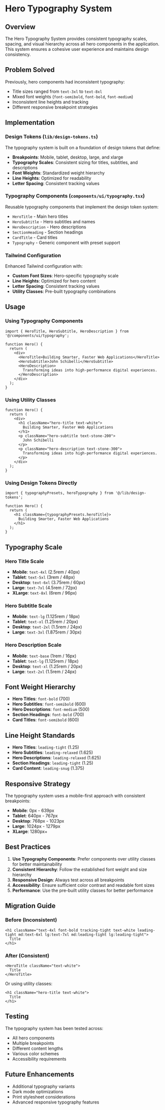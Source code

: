 # Hero Typography System

## Overview

The Hero Typography System provides consistent typography scales, spacing, and visual hierarchy across all hero components in the application. This system ensures a cohesive user experience and maintains design consistency.

## Problem Solved

Previously, hero components had inconsistent typography:
- Title sizes ranged from `text-3xl` to `text-8xl`
- Mixed font weights (`font-semibold`, `font-bold`, `font-medium`)
- Inconsistent line heights and tracking
- Different responsive breakpoint strategies

## Implementation

### Design Tokens (`lib/design-tokens.ts`)

The typography system is built on a foundation of design tokens that define:

- **Breakpoints**: Mobile, tablet, desktop, large, and xlarge
- **Typography Scales**: Consistent sizing for titles, subtitles, and descriptions
- **Font Weights**: Standardized weight hierarchy
- **Line Heights**: Optimized for readability
- **Letter Spacing**: Consistent tracking values

### Typography Components (`components/ui/typography.tsx`)

Reusable typography components that implement the design token system:

- `HeroTitle` - Main hero titles
- `HeroSubtitle` - Hero subtitles and names
- `HeroDescription` - Hero descriptions
- `SectionHeading` - Section headings
- `CardTitle` - Card titles
- `Typography` - Generic component with preset support

### Tailwind Configuration

Enhanced Tailwind configuration with:

- **Custom Font Sizes**: Hero-specific typography scale
- **Line Heights**: Optimized for hero content
- **Letter Spacing**: Consistent tracking values
- **Utility Classes**: Pre-built typography combinations

## Usage

### Using Typography Components

```tsx
import { HeroTitle, HeroSubtitle, HeroDescription } from '@/components/ui/typography';

function Hero() {
  return (
    <div>
      <HeroTitle>Building Smarter, Faster Web Applications</HeroTitle>
      <HeroSubtitle>John Schibelli</HeroSubtitle>
      <HeroDescription>
        Transforming ideas into high-performance digital experiences.
      </HeroDescription>
    </div>
  );
}
```

### Using Utility Classes

```tsx
function Hero() {
  return (
    <div>
      <h1 className="hero-title text-white">
        Building Smarter, Faster Web Applications
      </h1>
      <p className="hero-subtitle text-stone-200">
        John Schibelli
      </p>
      <p className="hero-description text-stone-300">
        Transforming ideas into high-performance digital experiences.
      </p>
    </div>
  );
}
```

### Using Design Tokens Directly

```tsx
import { typographyPresets, heroTypography } from '@/lib/design-tokens';

function Hero() {
  return (
    <h1 className={typographyPresets.heroTitle}>
      Building Smarter, Faster Web Applications
    </h1>
  );
}
```

## Typography Scale

### Hero Title Scale
- **Mobile**: `text-4xl` (2.5rem / 40px)
- **Tablet**: `text-5xl` (3rem / 48px)
- **Desktop**: `text-6xl` (3.75rem / 60px)
- **Large**: `text-7xl` (4.5rem / 72px)
- **XLarge**: `text-8xl` (6rem / 96px)

### Hero Subtitle Scale
- **Mobile**: `text-lg` (1.125rem / 18px)
- **Tablet**: `text-xl` (1.25rem / 20px)
- **Desktop**: `text-2xl` (1.5rem / 24px)
- **Large**: `text-3xl` (1.875rem / 30px)

### Hero Description Scale
- **Mobile**: `text-base` (1rem / 16px)
- **Tablet**: `text-lg` (1.125rem / 18px)
- **Desktop**: `text-xl` (1.25rem / 20px)
- **Large**: `text-2xl` (1.5rem / 24px)

## Font Weight Hierarchy

- **Hero Titles**: `font-bold` (700)
- **Hero Subtitles**: `font-semibold` (600)
- **Hero Descriptions**: `font-medium` (500)
- **Section Headings**: `font-bold` (700)
- **Card Titles**: `font-semibold` (600)

## Line Height Standards

- **Hero Titles**: `leading-tight` (1.25)
- **Hero Subtitles**: `leading-relaxed` (1.625)
- **Hero Descriptions**: `leading-relaxed` (1.625)
- **Section Headings**: `leading-tight` (1.25)
- **Card Content**: `leading-snug` (1.375)

## Responsive Strategy

The typography system uses a mobile-first approach with consistent breakpoints:

- **Mobile**: 0px - 639px
- **Tablet**: 640px - 767px
- **Desktop**: 768px - 1023px
- **Large**: 1024px - 1279px
- **XLarge**: 1280px+

## Best Practices

1. **Use Typography Components**: Prefer components over utility classes for better maintainability
2. **Consistent Hierarchy**: Follow the established font weight and size hierarchy
3. **Responsive Design**: Always test across all breakpoints
4. **Accessibility**: Ensure sufficient color contrast and readable font sizes
5. **Performance**: Use the pre-built utility classes for better performance

## Migration Guide

### Before (Inconsistent)
```tsx
<h1 className="text-4xl font-bold tracking-tight text-white leading-tight md:text-6xl lg:text-7xl md:leading-tight lg:leading-tight">
  Title
</h1>
```

### After (Consistent)
```tsx
<HeroTitle className="text-white">
  Title
</HeroTitle>
```

Or using utility classes:
```tsx
<h1 className="hero-title text-white">
  Title
</h1>
```

## Testing

The typography system has been tested across:
- All hero components
- Multiple breakpoints
- Different content lengths
- Various color schemes
- Accessibility requirements

## Future Enhancements

- Additional typography variants
- Dark mode optimizations
- Print stylesheet considerations
- Advanced responsive typography features
